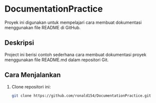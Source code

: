 # DocumentationPractice

Proyek ini digunakan untuk mempelajari cara membuat dokumentasi menggunakan file README di GitHub.

## Deskripsi
Project ini berisi contoh sederhana cara membuat dokumentasi proyek menggunakan file README.md dalam repositori Git.

## Cara Menjalankan
1. Clone repositori ini:
   ```bash
   git clone https://github.com/ronald154/DocumentationPractice.git
